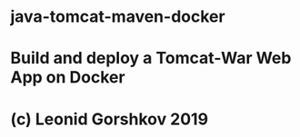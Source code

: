 # java-tomcat-maven-docker
# Build and deploy a Tomcat-War Web App on Docker
# (c) Leonid Gorshkov 2019
